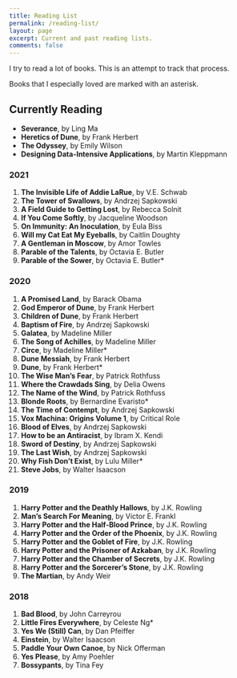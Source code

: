 ```yaml
---
title: Reading List
permalink: /reading-list/
layout: page
excerpt: Current and past reading lists.
comments: false
---
```


I try to read a lot of books. This is an attempt to track that process.

Books that I especially loved are marked with an asterisk.

## Currently Reading

- **Severance**, by Ling Ma
- **Heretics of Dune**, by Frank Herbert
- **The Odyssey**, by Emily Wilson
- **Designing Data-Intensive Applications**, by Martin Kleppmann

### 2021

1. **The Invisible Life of Addie LaRue**, by V.E. Schwab
1. **The Tower of Swallows**, by Andrzej Sapkowski
1. **A Field Guide to Getting Lost**, by Rebecca Solnit
1. **If You Come Softly**, by Jacqueline Woodson
1. **On Immunity: An Inoculation**, by Eula Biss
1. **Will my Cat Eat My Eyeballs**, by Caitlin Doughty
1. **A Gentleman in Moscow**, by Amor Towles
1. **Parable of the Talents**, by Octavia E. Butler
1. **Parable of the Sower**, by Octavia E. Butler\*

### 2020

1. **A Promised Land**, by Barack Obama
1. **God Emperor of Dune**, by Frank Herbert
1. **Children of Dune**, by Frank Herbert
1. **Baptism of Fire**, by Andrzej Sapkowski
1. **Galatea**, by Madeline Miller
1. **The Song of Achilles**, by Madeline Miller
1. **Circe**, by Madeline Miller\*
1. **Dune Messiah**, by Frank Herbert
1. **Dune**, by Frank Herbert\*
1. **The Wise Man’s Fear**, by Patrick Rothfuss
1. **Where the Crawdads Sing**, by Delia Owens
1. **The Name of the Wind**, by Patrick Rothfuss
1. **Blonde Roots**, by Bernardine Evaristo\*
1. **The Time of Contempt**, by Andrzej Sapkowski
1. **Vox Machina: Origins Volume 1**, by Critical Role
1. **Blood of Elves**, by Andrzej Sapkowski
1. **How to be an Antiracist**, by Ibram X. Kendi
1. **Sword of Destiny**, by Andrzej Sapkowski
1. **The Last Wish**, by Andrzej Sapkowski
1. **Why Fish Don’t Exist**, by Lulu Miller\*
1. **Steve Jobs**, by Walter Isaacson

### 2019

1. **Harry Potter and the Deathly Hallows**, by J.K. Rowling
1. **Man’s Search For Meaning**, by Victor E. Frankl
1. **Harry Potter and the Half-Blood Prince**, by J.K. Rowling
1. **Harry Potter and the Order of the Phoenix**, by J.K. Rowling
1. **Harry Potter and the Goblet of Fire**, by J.K. Rowling
1. **Harry Potter and the Prisoner of Azkaban**, by J.K. Rowling
1. **Harry Potter and the Chamber of Secrets**, by J.K. Rowling
1. **Harry Potter and the Sorcerer’s Stone**, by J.K. Rowling
1. **The Martian**, by Andy Weir

### 2018

1. **Bad Blood**, by John Carreyrou
1. **Little Fires Everywhere**, by Celeste Ng\*
1. **Yes We (Still) Can**, by Dan Pfeiffer
1. **Einstein**, by Walter Isaacson
1. **Paddle Your Own Canoe**, by Nick Offerman
1. **Yes Please**, by Amy Poehler
1. **Bossypants**, by Tina Fey

